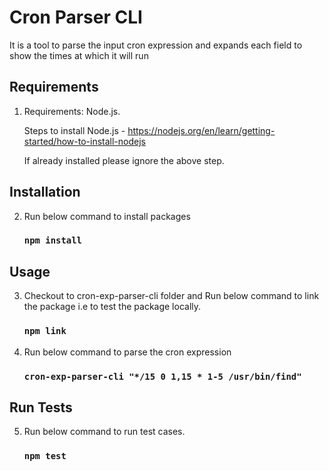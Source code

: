 # Cron Parser CLI

It is a tool to parse the input cron expression and expands each field to show the times at which it will run

## Requirements

1. Requirements: Node.js.

   Steps to install Node.js - https://nodejs.org/en/learn/getting-started/how-to-install-nodejs

   If already installed please ignore the above step.

## Installation

2. Run below command to install packages

   ### `npm install`

## Usage

3. Checkout to cron-exp-parser-cli folder and Run below command to link the package i.e to test the package locally.

   ### `npm link`

4. Run below command to parse the cron expression

   ### `cron-exp-parser-cli "*/15 0 1,15 * 1-5 /usr/bin/find"`

## Run Tests

5. Run below command to run test cases.

   ### `npm test`
